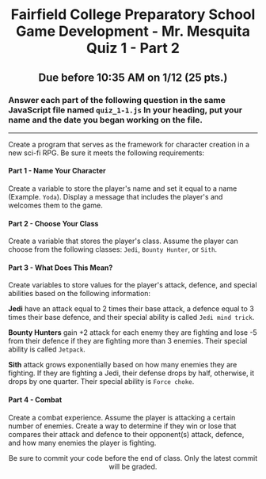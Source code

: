 <h1 align="center">
    Fairfield College Preparatory School<br>
    Game Development - Mr. Mesquita<br>
    Quiz 1 - Part 2
</h1>

<h2 align="center">Due before 10:35 AM on 1/12 (25 pts.)</h2>

### Answer each part of the following question in the same JavaScript file named `quiz_1-1.js` In your heading, put your name and the date you began working on the file.

---

Create a program that serves as the framework for character creation in a new sci-fi RPG. Be sure it meets the following requirements:

#### __Part 1 - Name Your Character__
Create a variable to store the player's name and set it equal to a name (Example. `Yoda`). Display a message that includes the player's and welcomes them to the game.

#### __Part 2 - Choose Your Class__
Create a variable that stores the player's class. Assume the player can choose from the following classes: `Jedi`, `Bounty Hunter`, or `Sith`.

#### __Part 3 - What Does This Mean?__
Create variables to store values for the player's attack, defence, and special abilities based on the following information:

__Jedi__ have an attack equal to 2 times their base attack, a defence equal to 3 times their base defence, and their special ability is called `Jedi mind trick`.

__Bounty Hunters__ gain +2 attack for each enemy they are fighting and lose -5 from their defence if they are fighting more than 3 enemies. Their special ability is called `Jetpack`.

__Sith__ attack grows exponentially based on how many enemies they are fighting. If they are fighting a Jedi, their defense drops by half, otherwise, it drops by one quarter. Their special ability is `Force choke`.

#### __Part 4 - Combat__
Create a combat experience. Assume the player is attacking a certain number of enemies. Create a way to determine if they win or lose that compares their attack and defence to their opponent(s) attack, defence, and how many enemies the player is fighting.

<p align="center">Be sure to commit your code before the end of class. Only the latest commit will be graded.</p>
